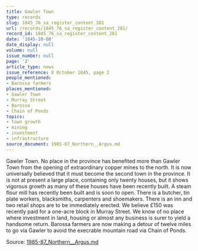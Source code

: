 ```yaml
---
title: Gawler Town
type: records
slug: 1845_76_sa_register_content_281
url: /records/1845_76_sa_register_content_281/
record_id: 1845_76_sa_register_content_281
date: '1845-10-08'
date_display: null
volume: null
issue_number: null
page: '2'
article_type: news
issue_reference: 8 October 1845, page 2
people_mentioned:
- Barossa farmers
places_mentioned:
- Gawler Town
- Murray Street
- Barossa
- Chain of Ponds
topics:
- town growth
- mining
- investment
- infrastructure
source_document: 1985-87_Northern__Argus.md
---
```


Gawler Town.  No place in the province has benefited more than Gawler Town from the opening of extraordinary copper mines to the north.  It is now universally believed that it must become the second town in the province.  It is not at present a large place, containing only twenty houses, but it shows vigorous growth as many of these houses have been recently built.  A steam flour mill has recently been built and is soon to open.  There is a butcher, tin plate workers, blacksmiths, carpenters and shoemakers. There is an inn and two retail shops are to be immediately erected.  We believe £150 was recently paid for a one-acre block in Murray Street.  We know of no place where investment in land, housing or almost any business is surer to yield a handsome return.  Barossa farmers are now making a detour of twelve miles to go via Gawler to avoid the execrable mountain road via Chain of Ponds.

Source: [1985-87_Northern__Argus.md](/downloads/markdown/1985-87_Northern__Argus.md)

